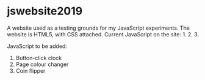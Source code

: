 # jswebsite2019
A website used as a testing grounds for my JavaScript experiments.
The website is HTML5, with CSS attached.
Current JavaScript on the site:
1.
2.
3.

JavaScript to be added:
1. Button-click clock
2. Page colour changer
3. Coin flipper
